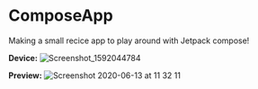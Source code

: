 # ComposeApp
Making a small recice app to play around with Jetpack compose!

**Device:**
![Screenshot_1592044784](https://user-images.githubusercontent.com/20640903/111488917-994c6500-8731-11eb-931f-8380d0c914c4.png)

**Preview:**
![Screenshot 2020-06-13 at 11 32 11](https://user-images.githubusercontent.com/20640903/111488909-96517480-8731-11eb-83ca-cdd5bf1e23cc.png)
